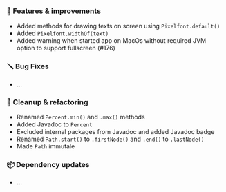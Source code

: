 ### 🚀 Features & improvements

- Added methods for drawing texts on screen using `Pixelfont.default()`
- Added `Pixelfont.widthOf(text)`
- Added warning when started app on MacOs without required JVM option to support fullscreen (#176)

### 🪛 Bug Fixes

- ...

### 🧽 Cleanup & refactoring

- Renamed `Percent.min()` and `.max()` methods
- Added Javadoc to `Percent`
- Excluded internal packages from Javadoc and added Javadoc badge
- Renamed `Path.start()` to `.firstNode()` and `.end()` to `.lastNode()`
- Made `Path` immutale

### 📦 Dependency updates

- ...